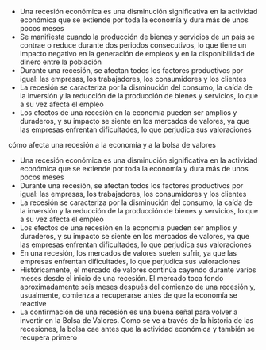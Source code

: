 - Una recesión económica es una disminución significativa en la actividad económica que se extiende por toda la economía y dura más de unos pocos meses
- Se manifiesta cuando la producción de bienes y servicios de un país se contrae o reduce durante dos periodos consecutivos, lo que tiene un impacto negativo en la generación de empleos y en la disponibilidad de dinero entre la población
- Durante una recesión, se afectan todos los factores productivos por igual: las empresas, los trabajadores, los consumidores y los clientes
- La recesión se caracteriza por la disminución del consumo, la caída de la inversión y la reducción de la producción de bienes y servicios, lo que a su vez afecta el empleo
- Los efectos de una recesión en la economía pueden ser amplios y duraderos, y su impacto se siente en los mercados de valores, ya que las empresas enfrentan dificultades, lo que perjudica sus valoraciones

cómo afecta una recesión a la economía y a la bolsa de valores
- Una recesión económica es una disminución significativa en la actividad económica que se extiende por toda la economía y dura más de unos pocos meses
- Durante una recesión, se afectan todos los factores productivos por igual: las empresas, los trabajadores, los consumidores y los clientes
- La recesión se caracteriza por la disminución del consumo, la caída de la inversión y la reducción de la producción de bienes y servicios, lo que a su vez afecta el empleo
- Los efectos de una recesión en la economía pueden ser amplios y duraderos, y su impacto se siente en los mercados de valores, ya que las empresas enfrentan dificultades, lo que perjudica sus valoraciones
- En una recesión, los mercados de valores suelen sufrir, ya que las empresas enfrentan dificultades, lo que perjudica sus valoraciones
- Históricamente, el mercado de valores continúa cayendo durante varios meses desde el inicio de una recesión. El mercado toca fondo aproximadamente seis meses después del comienzo de una recesión y, usualmente, comienza a recuperarse antes de que la economía se reactive
- La confirmación de una recesión es una buena señal para volver a invertir en la Bolsa de Valores. Como se ve a través de la historia de las recesiones, la bolsa cae antes que la actividad económica y también se recupera primero